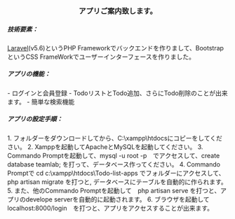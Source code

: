 <h3 align="center">アプリご案内致します。</h3>
<h5>技術要素：</h5>
<a href="https://laravel.com/">Laravel</a>(v5.6)というPHP Frameworkでバックエンドを作りまして、Bootstrap　というCSS FrameWorkでユーザーインターフェースを作りました。
<h5>アプリの機能：</h5>
- ログインと会員登録
- TodoリストとTodo追加、さらにTodo削除のことが出来ます。
- 簡単な検索機能
<h5>アプリの設定手順：</h5>
1. フォルダーをダウンロードしてから、C:\xampp\htdocsにコピーをしてください。
2. Xamppを起動してApacheとMySQLを起動してください。
3. Commando Promptを起動して、mysql -u root -p　でアクセスして、create database teamlab; を打って、データベース作ってください。
4. Commando Promptで cd c:\xampp\htdocs\Todo-list-apps でフォルダーにアクセスして、php artisan migrate を打つと,
   データベースにテーブルを自動的に作られます。
5. また、他のCommando Promptを起動して　php artisan serve を打つと、アプリのdevelope serverを自動的に起動されます。
6. ブラウザを起動して　localhost:8000/login　を打つと、アプリをアクセスすることが出来ます。
